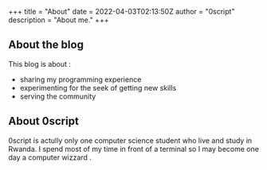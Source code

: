 +++
title = "About"
date = 2022-04-03T02:13:50Z
author = "0script"
description = "About me."
+++

## About the blog 

This blog is about :
* sharing my programming experience
* experimenting for the seek of getting new skills
* serving the community

## About 0script

0script is actully only one computer science student who live and study in Rwanda. I spend most of my time in front of a terminal so I may become one day a computer wizzard .